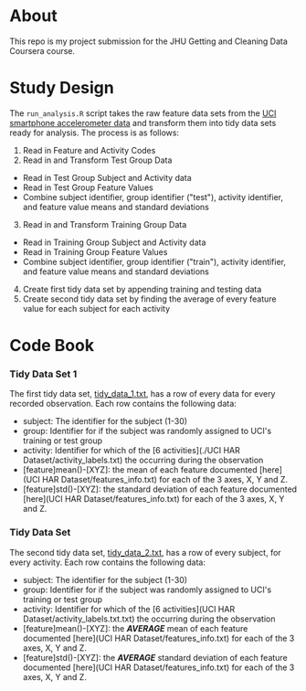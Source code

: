 # About

This repo is my project submission for the JHU Getting and Cleaning Data Coursera course.

# Study Design

The `run_analysis.R` script takes the raw feature data sets from the [UCI smartphone accelerometer data](http://archive.ics.uci.edu/ml/datasets/Human+Activity+Recognition+Using+Smartphones) and transform them into tidy data sets ready for analysis. The process is as follows:

1. Read in Feature and Activity Codes
2. Read in and Transform Test Group Data
  * Read in Test Group Subject and Activity data
  * Read in Test Group Feature Values
  * Combine subject identifier, group identifier ("test"), activity identifier, and feature value means and standard deviations
3. Read in and Transform Training Group Data
  * Read in Training Group Subject and Activity data
  * Read in Training Group Feature Values
  * Combine subject identifier, group identifier ("train"), activity identifier, and feature value means and standard deviations
4. Create first tidy data set by appending training and testing data
5. Create second tidy data set by finding the average of every feature value for each subject for each activity

# Code Book

### Tidy Data Set 1

The first tidy data set, [tidy_data_1.txt](tidy_data_1.txt), has a row of every data for every recorded observation. Each row contains the following data:

* subject: The identifier for the subject (1-30)
* group: Identifier for if the subject was randomly assigned to UCI's training or test group
* activity: Identifier for which of the [6 activities](./UCI HAR Dataset/activity_labels.txt) the occurring during the observation
* [feature]mean()-[XYZ]: the mean of each feature documented [here](UCI HAR Dataset/features_info.txt) for each of the 3 axes, X, Y and Z.
* [feature]std()-[XYZ]: the standard deviation of each feature documented [here](UCI HAR Dataset/features_info.txt) for each of the 3 axes, X, Y and Z.

### Tidy Data Set

The second tidy data set, [tidy_data_2.txt](tidy_data_2.txt), has a row of every subject, for every activity. Each row contains the following data:

* subject: The identifier for the subject (1-30)
* group: Identifier for if the subject was randomly assigned to UCI's training or test group
* activity: Identifier for which of the [6 activities](UCI HAR Dataset/activity_labels.txt.txt) the occurring during the observation
* [feature]mean()-[XYZ]: the *__AVERAGE__* mean of each feature documented [here](UCI HAR Dataset/features_info.txt) for each of the 3 axes, X, Y and Z.
* [feature]std()-[XYZ]: the *__AVERAGE__* standard deviation of each feature documented [here](UCI HAR Dataset/features_info.txt) for each of the 3 axes, X, Y and Z.
